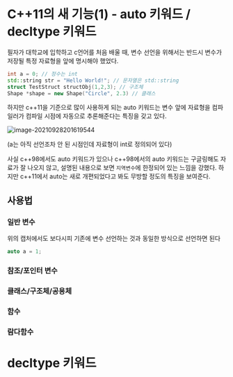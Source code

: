 # C++11의 새 기능(1) - auto 키워드 / decltype 키워드

필자가 대학교에 입학하고 c언어를 처음 배울 때, 변수 선언을 위해서는 반드시 변수가 저장될 특정 자료형을 앞에 명시해야 했었다.

```c++
int a = 0; // 정수는 int
std::string str = "Hello World!"; // 문자열은 std::string
struct TestStruct structObj(1,2,3); // 구조체
Shape *shape = new Shape("Circle", 2.3) // 클래스
```

하지만 c++11을 기준으로 많이 사용하게 되는 auto 키워드는 변수 앞에 자료형을 컴파일러가 컴파일 시점에 자동으로 추론해준다는 특징을 갖고 있다. 

![image-20210928201619544](C:\Users\dhjeong\AppData\Roaming\Typora\typora-user-images\image-20210928201619544.png)

(a는 아직 선언조차 안 된 시점인데 자료형이 int로 정의되어 있다)

사실 c++98에서도 auto 키워드가 있으나 c++98에서의 auto 키워드는 구글링해도 자료가 잘 나오지 않고, 설명된 내용으로 보면 `지역변수`에 한정되어 있는 느낌을 강했다. 하지만 c++11에서 auto는 새로 개편되었다고 봐도 무방할 정도의 특징을 보여준다.

## 사용법

### 일반 변수

위의 캡처에서도 보다시피 기존에 변수 선언하는 것과 동일한 방식으로 선언하면 된다

```c++
auto a = 1;
```

### 참조/포인터 변수



### 클래스/구조체/공용체



### 함수



### 람다함수

# decltype 키워드

